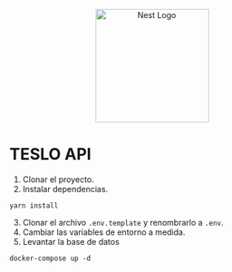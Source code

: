 <p align="center">
  <a href="http://nestjs.com/" target="blank"><img src="https://nestjs.com/img/logo-small.svg" width="200" alt="Nest Logo" /></a>
</p>

# TESLO API

1. Clonar el proyecto.
2. Instalar dependencias.
```
yarn install
```
3. Clonar el archivo ```.env.template``` y renombrarlo a ```.env```.
4. Cambiar las variables de entorno a medida.
5. Levantar la base de datos
```
docker-compose up -d
```